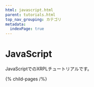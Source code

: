 ```yaml
---
html: javascript.html
parent: tutorials.html
top_nav_grouping: カテゴリ
metadata:
  indexPage: true
---
```

# JavaScript

JavaScriptでのXRPLチュートリアルです。

{% child-pages /%}
